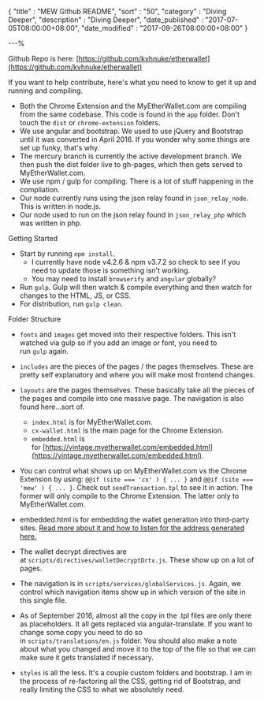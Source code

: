{
"title"       : "MEW Github README",
"sort"        : "50",
"category"    : "Diving Deeper",
"description" : "Diving Deeper",
"date_published" : "2017-07-05T08:00:00+08:00",
"date_modified"  : "2017-09-26T08:00:00+08:00"
}

---%


Github Repo is here: [https://github.com/kvhnuke/etherwallet](https://github.com/kvhnuke/etherwallet)

If you want to help contribute, here's what you need to know to get it up and running and compiling.

*   Both the Chrome Extension and the MyEtherWallet.com are compiling from the same codebase. This code is found in the `app` folder. Don't touch the `dist` or `chrome-extension` folders.
*   We use angular and bootstrap. We used to use jQuery and Bootstrap until it was converted in April 2016\. If you wonder why some things are set up funky, that's why.
*   The mercury branch is currently the active development branch. We then push the dist folder live to gh-pages, which then gets served to MyEtherWallet.com.
*   We use npm / gulp for compiling. There is a lot of stuff happening in the compliation.
*   Our node currently runs using the json relay found in `json_relay_node`. This is written in node.js.
*   Our node used to run on the json relay found in `json_relay_php` which was written in php.

<span>Getting Started</span>

*   Start by running `npm install`.
    *   I currently have node v4.2.6 & npm v3.7.2 so check to see if you need to update those is something isn't working.
    *   You may need to install `browserify` and `angular` globally?
*   Run `gulp`. Gulp will then watch & compile everything and then watch for changes to the HTML, JS, or CSS.
*   For distribution, run `gulp clean`.

<span>Folder Structure</span>

*   `fonts` and `images` get moved into their respective folders. This isn't watched via gulp so if you add an image or font, you need to run `gulp` again.
*   `includes` are the pieces of the pages / the pages themselves. These are pretty self explanatory and where you will make most frontend changes.
*   `layouts` are the pages themselves. These basically take all the pieces of the pages and compile into one massive page. The navigation is also found here...sort of.

    *   `index.html` is for MyEtherWallet.com.
    *   `cx-wallet.html` is the main page for the Chrome Extension.
    *   `embedded.html` is for [https://vintage.myetherwallet.com/embedded.html](https://vintage.myetherwallet.com/embedded.html).
*   You can control what shows up on MyEtherWallet.com vs the Chrome Extension by using: `@@if (site === 'cx' ) { ... }` and `@@if (site === 'mew' ) { ... }`. Check out `sendTransaction.tpl` to see it in action. The former will only compile to the Chrome Extension. The latter only to MyEtherWallet.com.

*   embedded.html is for embedding the wallet generation into third-party sites. [Read more about it and how to listen for the address generated here.](https://www.reddit.com/r/ethereum/comments/4gn37o/embeddable_myetherwallet_super_simple_wallet/)
*   The wallet decrypt directives are at `scripts/directives/walletDecryptDrtv.js`. These show up on a lot of pages.
*   The navigation is in `scripts/services/globalServices.js`. Again, we control which navigation items show up in which version of the site in this single file.
*   As of September 2016, almost all the copy in the .tpl files are only there as placeholders. It all gets replaced via angular-translate. If you want to change some copy you need to do so in `scripts/translations/en.js` folder. You should also make a note about what you changed and move it to the top of the file so that we can make sure it gets translated if necessary.
*   `styles` is all the less. It's a couple custom folders and bootstrap. I am in the process of re-factoring all the CSS, getting rid of Bootstrap, and really limiting the CSS to what we absolutely need.
